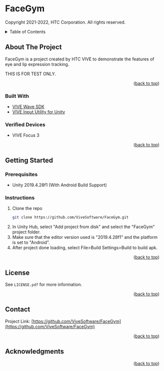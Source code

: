 # FaceGym
Copyright 2021-2022, HTC Corporation. All rights reserved.

<details>
  <summary>Table of Contents</summary>
  <ol>
    <li>
      <a href="#about-the-project">About The Project</a>
      <ul>
        <li><a href="#built-with">Built With</a></li>
      </ul>
    </li>
    <li>
      <a href="#getting-started">Getting Started</a>
      <ul>
        <li><a href="#prerequisites">Prerequisites</a></li>
        <li><a href="#installation">Installation</a></li>
      </ul>
    </li>
    <li><a href="#license">License</a></li>
    <li><a href="#contact">Contact</a></li>
    <li><a href="#acknowledgments">Acknowledgments</a></li>
  </ol>
</details>



<!-- ABOUT THE PROJECT -->
## About The Project

FaceGym is a project created by HTC VIVE to demonstrate the features of eye and lip expression tracking.

THIS IS FOR TEST ONLY.

<p align="right">(<a href="#top">back to top</a>)</p>



### Built With

* [VIVE Wave SDK](https://developer.vive.com/resources/vive-wave/)
* [VIVE Input Utility for Unity](https://github.com/ViveSoftware/ViveInputUtility-Unity)

### Verified Devices

* VIVE Focus 3

<p align="right">(<a href="#top">back to top</a>)</p>



<!-- GETTING STARTED -->
## Getting Started

### Prerequisites

- Unity 2019.4.28f1 (With Android Build Support)

### Instructions

1. Clone the repo
   ```sh
   git clone https://github.com/ViveSoftware/FaceGym.git
   ```
2. In Unity Hub, select "Add project from disk" and select the "FaceGym" project folder.
3. Make sure that the editor version used is "2019.4.28f1" and the platform is set to "Android".
4. After project done loading, select File>Build Settings>Build to build apk.

<p align="right">(<a href="#top">back to top</a>)</p>


<!-- LICENSE -->
## License

See `LICENSE.pdf` for more information.

<p align="right">(<a href="#top">back to top</a>)</p>



<!-- CONTACT -->
## Contact

Project Link: [https://github.com/ViveSoftware/FaceGym](https://github.com/ViveSoftware/FaceGym)

<p align="right">(<a href="#top">back to top</a>)</p>



<!-- ACKNOWLEDGMENTS -->
## Acknowledgments

<p align="right">(<a href="#top">back to top</a>)</p>